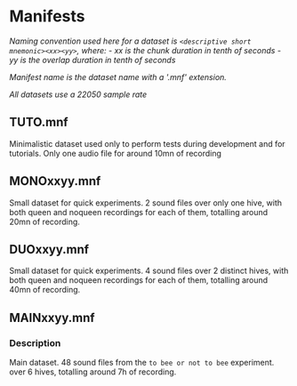 # Manifests

*Naming convention used here for a dataset is `<descriptive short mnemonic><xx><yy>`, where:*
*- xx is the chunk duration in tenth of seconds*
*- yy is the overlap  duration in tenth of seconds*

*Manifest name is the dataset name with a '.mnf' extension.*

*All datasets use a 22050 sample rate*


## TUTO.mnf

Minimalistic dataset used only to perform tests during development and for tutorials. Only one audio file for around 10mn of recording


## MONOxxyy.mnf

Small dataset for quick experiments. 2 sound files over only one hive, with both queen and noqueen recordings for each of them, totalling around 20mn of recording.


## DUOxxyy.mnf

Small dataset for quick experiments. 4 sound files over 2 distinct hives, with both queen and noqueen recordings for each of them, totalling around 40mn of recording.


## MAINxxyy.mnf

### Description

Main dataset. 48 sound files from the `to bee or not to bee` experiment.
over 6 hives, totalling around 7h of recording.